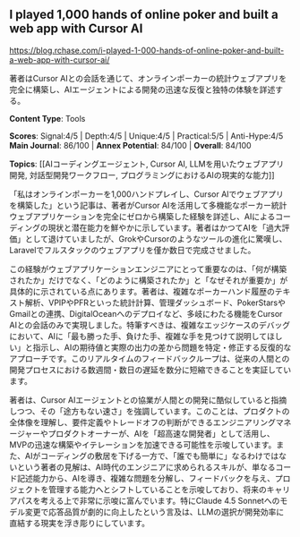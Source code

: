 ## I played 1,000 hands of online poker and built a web app with Cursor AI

https://blog.rchase.com/i-played-1-000-hands-of-online-poker-and-built-a-web-app-with-cursor-ai/

著者はCursor AIとの会話を通じて、オンラインポーカーの統計ウェブアプリを完全に構築し、AIエージェントによる開発の迅速な反復と独特の体験を詳述する。

**Content Type**: Tools

**Scores**: Signal:4/5 | Depth:4/5 | Unique:4/5 | Practical:5/5 | Anti-Hype:4/5
**Main Journal**: 86/100 | **Annex Potential**: 84/100 | **Overall**: 84/100

**Topics**: [[AIコーディングエージェント, Cursor AI, LLMを用いたウェブアプリ開発, 対話型開発ワークフロー, プログラミングにおけるAIの現実的な能力]]

「私はオンラインポーカーを1,000ハンドプレイし、Cursor AIでウェブアプリを構築した」という記事は、著者がCursor AIを活用して多機能なポーカー統計ウェブアプリケーションを完全にゼロから構築した経験を詳述し、AIによるコーディングの現状と潜在能力を鮮やかに示しています。著者はかつてAIを「過大評価」として退けていましたが、GrokやCursorのようなツールの進化に驚嘆し、Laravelでフルスタックのウェブアプリを僅か数日で完成させました。

この経験がウェブアプリケーションエンジニアにとって重要なのは、「何が構築されたか」だけでなく、「どのように構築されたか」と「なぜそれが重要か」が具体的に示されている点にあります。著者は、複雑なポーカーハンド履歴のテキスト解析、VPIPやPFRといった統計計算、管理ダッシュボード、PokerStarsやGmailとの連携、DigitalOceanへのデプロイなど、多岐にわたる機能をCursor AIとの会話のみで実現しました。特筆すべきは、複雑なエッジケースのデバッグにおいて、AIに「最も勝った手、負けた手、複雑な手を見つけて説明してほしい」と指示し、AIの期待値と実際の出力の差から問題を特定・修正する反復的なアプローチです。このリアルタイムのフィードバックループは、従来の人間との開発プロセスにおける数週間・数日の遅延を数分に短縮できることを実証しています。

著者は、Cursor AIエージェントとの協業が人間との開発に酷似していると指摘しつつ、その「途方もない速さ」を強調しています。このことは、プロダクトの全体像を理解し、要件定義やトレードオフの判断ができるエンジニアリングマネージャーやプロダクトオーナーが、AIを「超高速な開発者」として活用し、MVPの迅速な構築やイテレーションを加速できる可能性を示唆しています。また、AIがコーディングの敷居を下げる一方で、「誰でも簡単に」なるわけではないという著者の見解は、AI時代のエンジニアに求められるスキルが、単なるコード記述能力から、AIを導き、複雑な問題を分解し、フィードバックを与え、プロジェクトを管理する能力へとシフトしていることを示唆しており、将来のキャリアパスを考える上で非常に示唆に富んでいます。特にClaude 4.5 Sonnetへのモデル変更で応答品質が劇的に向上したという言及は、LLMの選択が開発効率に直結する現実を浮き彫りにしています。
